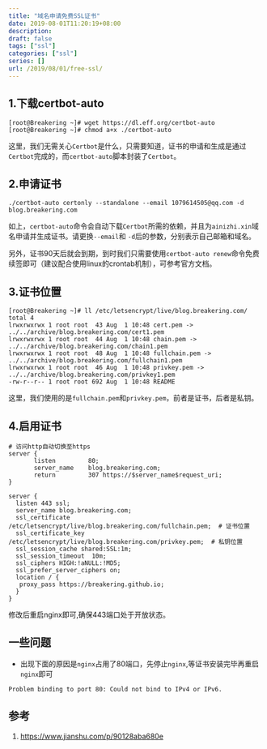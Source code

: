 ```yaml
---
title: "域名申请免费SSL证书"
date: 2019-08-01T11:20:19+08:00
description: 
draft: false
tags: ["ssl"]
categories: ["ssl"]
series: []
url: /2019/08/01/free-ssl/
---
```


## 1.下载certbot-auto

```
[root@Breakering ~]# wget https://dl.eff.org/certbot-auto
[root@Breakering ~]# chmod a+x ./certbot-auto
```

这里，我们无需关心`Certbot`是什么，只需要知道，证书的申请和生成是通过`Certbot`完成的，而`certbot-auto`脚本封装了`Certbot`。

## 2.申请证书

```
./certbot-auto certonly --standalone --email 1079614505@qq.com -d blog.breakering.com
```

如上，`certbot-auto`命令会自动下载`Certbot`所需的依赖，并且为`ainizhi.xin`域名申请并生成证书。请更换`--email`和 `-d`后的参数，分别表示自己邮箱和域名。

另外，证书90天后就会到期，到时我们只需要使用`certbot-auto renew`命令免费续签即可（建议配合使用linux的crontab机制），可参考官方文档。

## 3.证书位置

```
[root@Breakering ~]# ll /etc/letsencrypt/live/blog.breakering.com/
total 4
lrwxrwxrwx 1 root root  43 Aug  1 10:48 cert.pem -> ../../archive/blog.breakering.com/cert1.pem
lrwxrwxrwx 1 root root  44 Aug  1 10:48 chain.pem -> ../../archive/blog.breakering.com/chain1.pem
lrwxrwxrwx 1 root root  48 Aug  1 10:48 fullchain.pem -> ../../archive/blog.breakering.com/fullchain1.pem
lrwxrwxrwx 1 root root  46 Aug  1 10:48 privkey.pem -> ../../archive/blog.breakering.com/privkey1.pem
-rw-r--r-- 1 root root 692 Aug  1 10:48 README
```

这里，我们使用的是`fullchain.pem`和`privkey.pem`，前者是证书，后者是私钥。

## 4.启用证书

```
# 访问http自动切换至https
server {
       listen         80;
       server_name    blog.breakering.com;
       return         307 https://$server_name$request_uri;
}

server {
  listen 443 ssl;
  server_name blog.breakering.com;
  ssl_certificate /etc/letsencrypt/live/blog.breakering.com/fullchain.pem;  # 证书位置
  ssl_certificate_key /etc/letsencrypt/live/blog.breakering.com/privkey.pem;  # 私钥位置
  ssl_session_cache shared:SSL:1m;
  ssl_session_timeout  10m;
  ssl_ciphers HIGH:!aNULL:!MD5;
  ssl_prefer_server_ciphers on;
  location / {
   proxy_pass https://breakering.github.io;
  }
}
```

修改后重启nginx即可,确保443端口处于开放状态。

## 一些问题

-   出现下面的原因是`nginx`占用了80端口，先停止`nginx`,等证书安装完毕再重启`nginx`即可

```
Problem binding to port 80: Could not bind to IPv4 or IPv6.
```

## 参考

1.  <https://www.jianshu.com/p/90128aba680e>